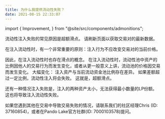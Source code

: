 ```yaml
---
title: 为什么我提供流动性失败？
date: 2021-08-15 22:33:07
---
```


import { Improvement, } from "@site/src/components/admonitions";

<Improvement />


流动性注入失败的常见原因是超额滑点。 请刷新页面以获取交易对的最新数据。

在注入流动性时，有一个非常重要的原则：注入行为不应改变交易对的当前价格。

因此，在注入流动性时也存在滑点的概念。 在注入流动性时，流动性池中资产的比例因他人的交易行为而发生变化，或者从更一般意义上讲，流动池的价格因交易而发生变化。 大幅变化： 注入资产与当前流动资金池比例存在差异。 如果差额超过一定比例，流动性注入将会失败。 这就是，超额滑点。

还有一种情况注入失败是，注入的两种资产太小，无法获得最小数量的LP份额。 这也将导致注入流动性失败。

如果您遇到其他在交易中导致交易失败的情况，请联系我们的社区经理Chris (ID: 37160854)，或者在Pando Lake官方社群(ID: 7000103578)提问。